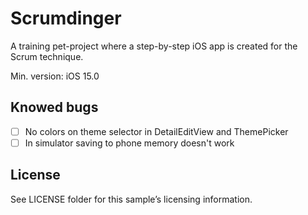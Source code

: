 
# Scrumdinger

A training pet-project where a step-by-step iOS app is created for the Scrum technique.

Min. version: iOS 15.0

## Knowed bugs
- [ ] No colors on theme selector in DetailEditView and ThemePicker
- [ ] In simulator saving to phone memory doesn't work

## License

See LICENSE folder for this sample’s licensing information.
